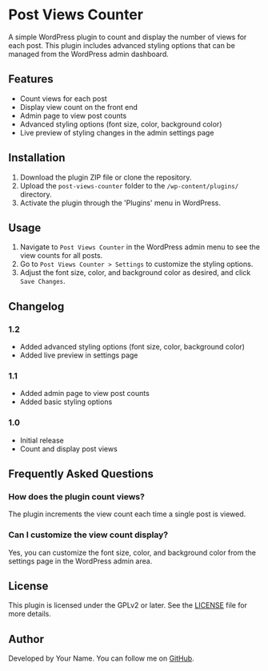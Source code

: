 # Post Views Counter

A simple WordPress plugin to count and display the number of views for each post. This plugin includes advanced styling options that can be managed from the WordPress admin dashboard.

## Features

- Count views for each post
- Display view count on the front end
- Admin page to view post counts
- Advanced styling options (font size, color, background color)
- Live preview of styling changes in the admin settings page

## Installation

1. Download the plugin ZIP file or clone the repository.
2. Upload the `post-views-counter` folder to the `/wp-content/plugins/` directory.
3. Activate the plugin through the 'Plugins' menu in WordPress.

## Usage

1. Navigate to `Post Views Counter` in the WordPress admin menu to see the view counts for all posts.
2. Go to `Post Views Counter > Settings` to customize the styling options.
3. Adjust the font size, color, and background color as desired, and click `Save Changes`.


## Changelog

### 1.2

- Added advanced styling options (font size, color, background color)
- Added live preview in settings page

### 1.1

- Added admin page to view post counts
- Added basic styling options

### 1.0

- Initial release
- Count and display post views

## Frequently Asked Questions

### How does the plugin count views?

The plugin increments the view count each time a single post is viewed.

### Can I customize the view count display?

Yes, you can customize the font size, color, and background color from the settings page in the WordPress admin area.



## License

This plugin is licensed under the GPLv2 or later. See the [LICENSE](LICENSE) file for more details.

## Author

Developed by Your Name. You can follow me on [GitHub](https://github.com/AbhinavWDev).
